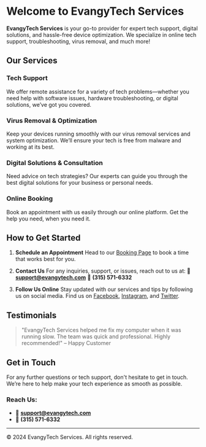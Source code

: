 # Welcome to EvangyTech Services

**EvangyTech Services** is your go-to provider for expert tech support, digital solutions, and hassle-free device optimization. We specialize in online tech support, troubleshooting, virus removal, and much more!

## Our Services

### Tech Support
We offer remote assistance for a variety of tech problems—whether you need help with software issues, hardware troubleshooting, or digital solutions, we’ve got you covered.

### Virus Removal & Optimization
Keep your devices running smoothly with our virus removal services and system optimization. We’ll ensure your tech is free from malware and working at its best.

### Digital Solutions & Consultation
Need advice on tech strategies? Our experts can guide you through the best digital solutions for your business or personal needs.

### Online Booking
Book an appointment with us easily through our online platform. Get the help you need, when you need it.

## How to Get Started

1. **Schedule an Appointment** 
   Head to our [Booking Page](#) to book a time that works best for you.

2. **Contact Us** 
   For any inquiries, support, or issues, reach out to us at: 
   📧 **support@evangytech.com** 
   📱 **(315) 571-6332**

3. **Follow Us Online** 
   Stay updated with our services and tips by following us on social media. Find us on [Facebook](#), [Instagram](#), and [Twitter](#).

## Testimonials

> "EvangyTech Services helped me fix my computer when it was running slow. The team was quick and professional. Highly recommended!" 
> – Happy Customer

## Get in Touch

For any further questions or tech support, don't hesitate to get in touch. We’re here to help make your tech experience as smooth as possible.

### Reach Us:
- 📧 **support@evangytech.com**
- 📱 **(315) 571-6332**

---

© 2024 EvangyTech Services. All rights reserved.
